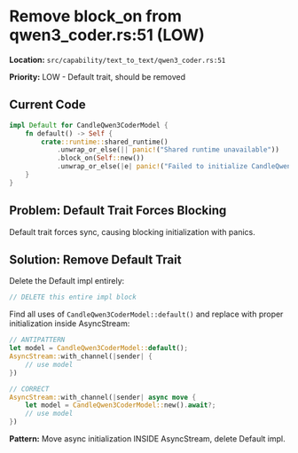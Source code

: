 # Remove block_on from qwen3_coder.rs:51 (LOW)

**Location:** `src/capability/text_to_text/qwen3_coder.rs:51`

**Priority:** LOW - Default trait, should be removed

## Current Code

```rust
impl Default for CandleQwen3CoderModel {
    fn default() -> Self {
        crate::runtime::shared_runtime()
            .unwrap_or_else(|| panic!("Shared runtime unavailable"))
            .block_on(Self::new())
            .unwrap_or_else(|e| panic!("Failed to initialize CandleQwen3CoderModel: {}", e))
    }
}
```

## Problem: Default Trait Forces Blocking

Default trait forces sync, causing blocking initialization with panics.

## Solution: Remove Default Trait

Delete the Default impl entirely:

```rust
// DELETE this entire impl block
```

Find all uses of `CandleQwen3CoderModel::default()` and replace with proper initialization inside AsyncStream:

```rust
// ANTIPATTERN
let model = CandleQwen3CoderModel::default();
AsyncStream::with_channel(|sender| {
    // use model
})

// CORRECT
AsyncStream::with_channel(|sender| async move {
    let model = CandleQwen3CoderModel::new().await?;
    // use model
})
```

**Pattern:** Move async initialization INSIDE AsyncStream, delete Default impl.
